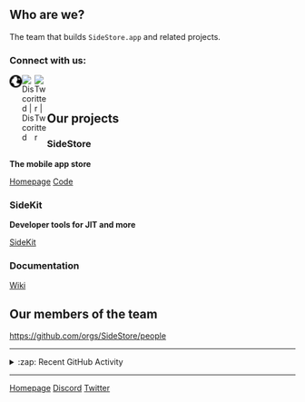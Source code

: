 <!-- 
Docs: How to use GitHub README and actions to auto-generate embedded content.
https://github.com/anuraghazra/github-readme-stats
https://www.youtube.com/watch?v=n6d4KHSKqGk
https://github.com/rahuldkjain/github-profile-readme-generator
 -->

## Who are we?

The team that builds `SideStore.app` and related projects.

### Connect with us:

<!--
[![Website](https://img.shields.io/website?label=sidestore.io&style=for-the-badge&url=https://sidestore.io)](https://sidestore.io)
[![Twitter Follow](https://img.shields.io/twitter/follow/sidestore_io?color=1DA1F2&logo=twitter&style=for-the-badge)](https://twitter.com/intent/follow?original_referer=https%3A%2F%2Fgithub.com%2Fsidestore&screen_name=sidestore)
[![GitHub Followers](https://img.shields.io/github/followers/sidestore?style=for-the-badge)]()
[![GitHub Sponsors](https://img.shields.io/github/sponsors/sidestore?style=for-the-badge
)]() 
-->

[<img align="left" alt="sidestore.io" width="22px" src="https://raw.githubusercontent.com/iconic/open-iconic/master/svg/globe.svg" />][website]
[<img align="left" alt="Discord | Discord" width="22px" src="https://cdn.jsdelivr.net/npm/simple-icons@v3/icons/discord.svg" />][discord]
[<img align="left" alt="Twitter | Twitter" width="22px" src="https://cdn.jsdelivr.net/npm/simple-icons@v3/icons/twitter.svg" />][twitter]

<br />
<br />

## Our projects

### SideStore

__The mobile app store__

[Homepage][website]
[Code][git.sidestore]

### SideKit

__Developer tools for JIT and more__

[SideKit][git.sidekit]

### Documentation

[Wiki][wiki]

## Our members of the team

https://github.com/orgs/SideStore/people

---

<details>
  <summary>:zap: Recent GitHub Activity</summary>

<!--START_SECTION:activity-->
1. 🗣 Commented on [#55](https://github.com/SideStore/sidestore.github.io/issues/55) in [SideStore/sidestore.github.io](https://github.com/SideStore/sidestore.github.io)
2. 💪 Opened PR [#55](https://github.com/SideStore/sidestore.github.io/pull/55) in [SideStore/sidestore.github.io](https://github.com/SideStore/sidestore.github.io)
3. 🗣 Commented on [#688](https://github.com/SideStore/SideStore/issues/688) in [SideStore/SideStore](https://github.com/SideStore/SideStore)
4. ❗️ Closed issue [#688](https://github.com/SideStore/SideStore/issues/688) in [SideStore/SideStore](https://github.com/SideStore/SideStore)
5. ❗️ Opened issue [#688](https://github.com/SideStore/SideStore/issues/688) in [SideStore/SideStore](https://github.com/SideStore/SideStore)
6. 🗣 Commented on [#314](https://github.com/SideStore/SideStore/issues/314) in [SideStore/SideStore](https://github.com/SideStore/SideStore)
7. 🗣 Commented on [#687](https://github.com/SideStore/SideStore/issues/687) in [SideStore/SideStore](https://github.com/SideStore/SideStore)
8. 🗣 Commented on [#599](https://github.com/SideStore/SideStore/issues/599) in [SideStore/SideStore](https://github.com/SideStore/SideStore)
9. 🗣 Commented on [#599](https://github.com/SideStore/SideStore/issues/599) in [SideStore/SideStore](https://github.com/SideStore/SideStore)
10. 🗣 Commented on [#599](https://github.com/SideStore/SideStore/issues/599) in [SideStore/SideStore](https://github.com/SideStore/SideStore)
11. 🗣 Commented on [#687](https://github.com/SideStore/SideStore/issues/687) in [SideStore/SideStore](https://github.com/SideStore/SideStore)
12. ❗️ Opened issue [#687](https://github.com/SideStore/SideStore/issues/687) in [SideStore/SideStore](https://github.com/SideStore/SideStore)
13. 🗣 Commented on [#686](https://github.com/SideStore/SideStore/issues/686) in [SideStore/SideStore](https://github.com/SideStore/SideStore)
14. 🗣 Commented on [#686](https://github.com/SideStore/SideStore/issues/686) in [SideStore/SideStore](https://github.com/SideStore/SideStore)
15. 🗣 Commented on [#686](https://github.com/SideStore/SideStore/issues/686) in [SideStore/SideStore](https://github.com/SideStore/SideStore)
16. 🗣 Commented on [#686](https://github.com/SideStore/SideStore/issues/686) in [SideStore/SideStore](https://github.com/SideStore/SideStore)
17. 🗣 Commented on [#686](https://github.com/SideStore/SideStore/issues/686) in [SideStore/SideStore](https://github.com/SideStore/SideStore)
18. 💪 Opened PR [#686](https://github.com/SideStore/SideStore/pull/686) in [SideStore/SideStore](https://github.com/SideStore/SideStore)
19. 🗣 Commented on [#685](https://github.com/SideStore/SideStore/issues/685) in [SideStore/SideStore](https://github.com/SideStore/SideStore)
20. ❗️ Opened issue [#685](https://github.com/SideStore/SideStore/issues/685) in [SideStore/SideStore](https://github.com/SideStore/SideStore)
<!--END_SECTION:activity-->

</details>

---

[Homepage][patreon] [Discord][discord] [Twitter][twitter]

<!--
- [Patreon][patreon]
- [OpenCollective][opencollective]
- [YouTube][youtube]
-->

[website]: https://sidestore.io
[wiki]: https://wiki.sidestore.io
[twitter]: https://twitter.com/sidestore_io
[discord]: https://discord.gg/sidestore-949183273383395328
[youtube]: https://youtube.com/TODO
[patreon]: https://www.patreon.com/SideStore
[opencollective]: https://opencollective.com/TODO
[git.sidestore]: https://github.com/SideStore/SideStore/
[git.sidekit]: https://github.com/SideStore/SideKit


